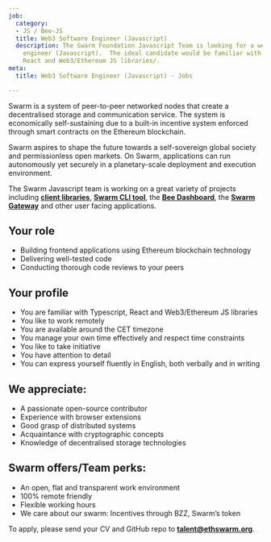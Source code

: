 ```yaml
---
job:
  category:
  - JS / Bee-JS
  title: Web3 Software Engineer (Javascript)
  description: The Swarm Foundation Javascript Team is looking for a web3 software
    engineer (Javascript).  The ideal candidate would be familiar with Typescript,
    React and Web3/Ethereum JS libraries/.
meta:
  title: Web3 Software Engineer (Javascript) - Jobs

---
```

Swarm is a system of peer-to-peer networked nodes that create a decentralised storage and communication service. The system is economically self-sustaining due to a built-in incentive system enforced through smart contracts on the Ethereum blockchain.

Swarm aspires to shape the future towards a self-sovereign global society and permissionless open markets. On Swarm, applications can run autonomously yet securely in a planetary-scale deployment and execution environment.

The Swarm Javascript team is working on a great variety of projects including [**client libraries**](https://github.com/ethersphere/bee-js), [**Swarm CLI tool**](https://github.com/ethersphere/swarm-cli), the [**Bee Dashboard**](https://github.com/ethersphere/bee-dashboard), the [**Swarm Gateway**](https://gateway.ethswarm.org/) and other user facing applications.

## Your role

* Building frontend applications using Ethereum blockchain technology
* Delivering well-tested code
* Conducting thorough code reviews to your peers

## Your profile

* You are familiar with Typescript, React and Web3/Ethereum JS libraries
* You like to work remotely
* You are available around the CET timezone
* You manage your own time effectively and respect time constraints
* You like to take initiative
* You have attention to detail
* You can express yourself fluently in English, both verbally and in writing

## We appreciate:

* A passionate open-source contributor
* Experience with browser extensions
* Good grasp of distributed systems
* Acquaintance with cryptographic concepts
* Knowledge of decentralised storage technologies

## Swarm offers/Team perks:

* An open, flat and transparent work environment
* 100% remote friendly
* Flexible working hours
* We care about our swarm: Incentives through BZZ, Swarm’s token

To apply, please send your CV and GitHub repo to [**talent@ethswarm.org**](mailto:talent@ethswarm.org).